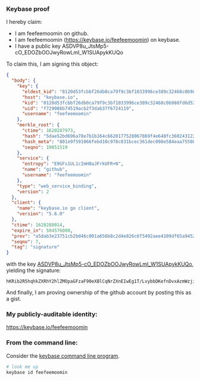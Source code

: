 ### Keybase proof

I hereby claim:

  * I am feefeemoomin on github.
  * I am feefeemoomin (https://keybase.io/feefeemoomin) on keybase.
  * I have a public key ASDVP8u_JtsMp5-cO_EDOZbOOJwyRowLmI_W1SUApykKUQo

To claim this, I am signing this object:

```json
{
  "body": {
    "key": {
      "eldest_kid": "0120d53fcbbf26db0ca79f9c3bf1033996ce389c32468c0b988fd6d52500a7290a510a",
      "host": "keybase.io",
      "kid": "0120d53fcbbf26db0ca79f9c3bf1033996ce389c32468c0b988fd6d52500a7290a510a",
      "uid": "f729086b74519acb2f3dab37f6724119",
      "username": "feefeemoomin"
    },
    "merkle_root": {
      "ctime": 1620287973,
      "hash": "5dae52bd696a78e7b1b164c6620177528067869f4e648fc3602431227e958c0c3f22a84c97732fb4a02cc02c7157a113aee860592dd2f2aa15ce1fbb51c51dd7",
      "hash_meta": "801e9f591066febd10c978c831bcec361dec098e584eaa7550823d9ed8a795a2",
      "seqno": 19851519
    },
    "service": {
      "entropy": "E9GFs1UL1cImH8aJFrkUFR+N",
      "name": "github",
      "username": "feefeemoomin"
    },
    "type": "web_service_binding",
    "version": 2
  },
  "client": {
    "name": "keybase.io go client",
    "version": "5.6.0"
  },
  "ctime": 1620288014,
  "expire_in": 504576000,
  "prev": "a5dab3e23751cb2bd46c001a656b8c2d4e826c6f5492aee4109df65a9452a526",
  "seqno": 7,
  "tag": "signature"
}
```

with the key [ASDVP8u_JtsMp5-cO_EDOZbOOJwyRowLmI_W1SUApykKUQo](https://keybase.io/feefeemoomin), yielding the signature:

```
hKRib2R5hqhkZXRhY2hlZMOpaGFzaF90eXBlCqNrZXnEIwEg1T/LvybbDKefnDvxAzmWzjicMkaMC5iP1tUlAKcpClEKp3BheWxvYWTESpcCB8Qgpdqz4jdRyyvUbAAaZWuMLU6CbG9Ukq7kEJ32WpRSpSbEIONuUD3J344XTVDQHu+pofJPOIvr39hf/BaaVqWci3cHAgHCo3NpZ8RAhUMLYRot5+412a5u2FitNs0siSZQZbdokJijwo6+kVa8UlW/SO1lccJaTp/+RCuXwQ+FpH2hZESomSq3i65BAqhzaWdfdHlwZSCkaGFzaIKkdHlwZQildmFsdWXEIOfraRYE644YGGnC/ky9s7juLI7Q/R24Gm9JpdxAGDQ2o3RhZ80CAqd2ZXJzaW9uAQ==

```

And finally, I am proving ownership of the github account by posting this as a gist.

### My publicly-auditable identity:

https://keybase.io/feefeemoomin

### From the command line:

Consider the [keybase command line program](https://keybase.io/download).

```bash
# look me up
keybase id feefeemoomin
```
